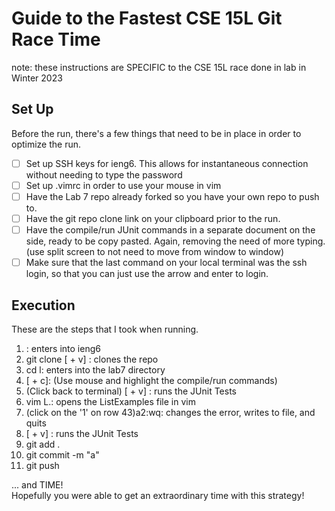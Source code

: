 # Guide to the Fastest CSE 15L Git Race Time
note: these instructions are SPECIFIC to the CSE 15L race done in lab in Winter 2023

## Set Up
Before the run, there's a few things that need to be in place in order to optimize the run.
- [ ] Set up SSH keys for ieng6. This allows for instantaneous connection without needing to type the password
- [ ] Set up .vimrc in order to use your mouse in vim
- [ ] Have the Lab 7 repo already forked so you have your own repo to push to.
- [ ] Have the git repo clone link on your clipboard prior to the run.
- [ ] Have the compile/run JUnit commands in a separate document on the side, ready to be copy pasted. Again, removing the need of more typing. (use split screen to not need to move from window to window)
- [ ] Make sure that the last command on your local terminal was the ssh login, so that you can just use the <up> arrow and enter to login. 

## Execution
These are the steps that I took when running. 
  
1. <up><enter>: enters into ieng6
2. git clone [<cmd> + v] <enter>: clones the repo
3. cd l<tab>: enters into the lab7 directory
4. [<ctrl> + c]: (Use mouse and highlight the compile/run commands) 
5. (Click back to terminal) [<ctrl> + v] <enter>: runs the JUnit Tests
6. vim L<tab>.<tab><enter>: opens the ListExamples file in vim
7. (click on the '1' on row 43)a<backspace>2<esc>:wq<enter>: changes the error, writes to file, and quits
8. [<ctrl> + v] <enter>: runs the JUnit Tests
9. git add .<enter>
10. git commit -m "a"<enter>
11. git push<enter>
  
... and TIME!\
Hopefully you were able to get an extraordinary time with this strategy!
